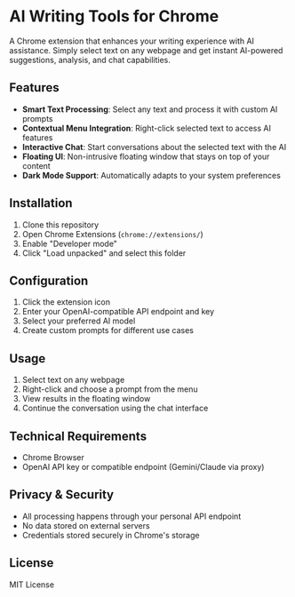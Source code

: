 # AI Writing Tools for Chrome

A Chrome extension that enhances your writing experience with AI assistance. Simply select text on any webpage and get instant AI-powered suggestions, analysis, and chat capabilities.

## Features

- **Smart Text Processing**: Select any text and process it with custom AI prompts
- **Contextual Menu Integration**: Right-click selected text to access AI features
- **Interactive Chat**: Start conversations about the selected text with the AI
- **Floating UI**: Non-intrusive floating window that stays on top of your content
- **Dark Mode Support**: Automatically adapts to your system preferences

## Installation

1. Clone this repository
2. Open Chrome Extensions (`chrome://extensions/`)
3. Enable "Developer mode"
4. Click "Load unpacked" and select this folder

## Configuration

1. Click the extension icon
2. Enter your OpenAI-compatible API endpoint and key
3. Select your preferred AI model
4. Create custom prompts for different use cases

## Usage

1. Select text on any webpage
2. Right-click and choose a prompt from the menu
3. View results in the floating window
4. Continue the conversation using the chat interface

## Technical Requirements

- Chrome Browser
- OpenAI API key or compatible endpoint (Gemini/Claude via proxy)

## Privacy & Security

- All processing happens through your personal API endpoint
- No data stored on external servers
- Credentials stored securely in Chrome's storage

## License

MIT License
